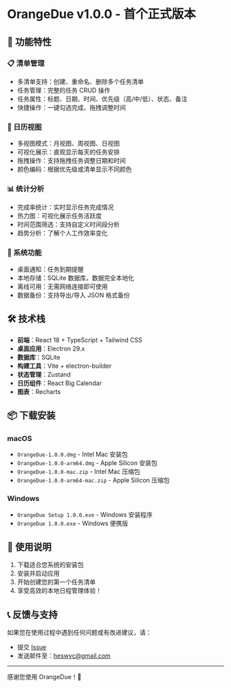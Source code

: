 # OrangeDue v1.0.0 - 首个正式版本

## 🎉 功能特性

### 📋 清单管理
- 多清单支持：创建、重命名、删除多个任务清单
- 任务管理：完整的任务 CRUD 操作
- 任务属性：标题、日期、时间、优先级（高/中/低）、状态、备注
- 快捷操作：一键勾选完成、拖拽调整时间

### 📅 日历视图
- 多视图模式：月视图、周视图、日视图
- 可视化展示：直观显示每天的任务安排
- 拖拽操作：支持拖拽任务调整日期和时间
- 颜色编码：根据优先级或清单显示不同颜色

### 📊 统计分析
- 完成率统计：实时显示任务完成情况
- 热力图：可视化展示任务活跃度
- 时间范围筛选：支持自定义时间段分析
- 趋势分析：了解个人工作效率变化

### 🔔 系统功能
- 桌面通知：任务到期提醒
- 本地存储：SQLite 数据库，数据完全本地化
- 离线可用：无需网络连接即可使用
- 数据备份：支持导出/导入 JSON 格式备份

## 🛠️ 技术栈

- **前端**：React 18 + TypeScript + Tailwind CSS
- **桌面应用**：Electron 29.x
- **数据库**：SQLite
- **构建工具**：Vite + electron-builder
- **状态管理**：Zustand
- **日历组件**：React Big Calendar
- **图表**：Recharts

## 📦 下载安装

### macOS
- `OrangeDue-1.0.0.dmg` - Intel Mac 安装包
- `OrangeDue-1.0.0-arm64.dmg` - Apple Silicon 安装包
- `OrangeDue-1.0.0-mac.zip` - Intel Mac 压缩包
- `OrangeDue-1.0.0-arm64-mac.zip` - Apple Silicon 压缩包

### Windows
- `OrangeDue Setup 1.0.0.exe` - Windows 安装程序
- `OrangeDue 1.0.0.exe` - Windows 便携版

## 🎯 使用说明

1. 下载适合您系统的安装包
2. 安装并启动应用
3. 开始创建您的第一个任务清单
4. 享受高效的本地日程管理体验！

## 📞 反馈与支持

如果您在使用过程中遇到任何问题或有改进建议，请：
- 提交 [Issue](https://github.com/heswy/OrangeDue/issues)
- 发送邮件至：heswyc@gmail.com

---

感谢您使用 OrangeDue！🍊